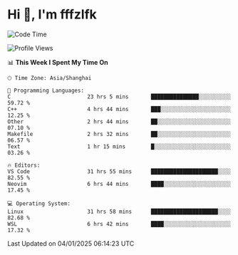 # Hi 👋, I'm fffzlfk

<!--START_SECTION:waka-->
![Code Time](http://img.shields.io/badge/Code%20Time-1%2C093%20hrs%2020%20mins-blue)

![Profile Views](http://img.shields.io/badge/Profile%20Views-0-blue)

📊 **This Week I Spent My Time On** 

```text
🕑︎ Time Zone: Asia/Shanghai

💬 Programming Languages: 
C                        23 hrs 5 mins       ███████████████░░░░░░░░░░   59.72 % 
C++                      4 hrs 44 mins       ███░░░░░░░░░░░░░░░░░░░░░░   12.25 % 
Other                    2 hrs 44 mins       ██░░░░░░░░░░░░░░░░░░░░░░░   07.10 % 
Makefile                 2 hrs 32 mins       ██░░░░░░░░░░░░░░░░░░░░░░░   06.57 % 
Text                     1 hr 15 mins        █░░░░░░░░░░░░░░░░░░░░░░░░   03.26 % 

🔥 Editors: 
VS Code                  31 hrs 55 mins      █████████████████████░░░░   82.55 % 
Neovim                   6 hrs 44 mins       ████░░░░░░░░░░░░░░░░░░░░░   17.45 % 

💻 Operating System: 
Linux                    31 hrs 58 mins      █████████████████████░░░░   82.68 % 
WSL                      6 hrs 42 mins       ████░░░░░░░░░░░░░░░░░░░░░   17.32 % 
```


 Last Updated on 04/01/2025 06:14:23 UTC
<!--END_SECTION:waka-->
